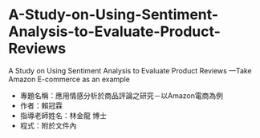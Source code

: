 # A-Study-on-Using-Sentiment-Analysis-to-Evaluate-Product-Reviews
A Study on Using Sentiment Analysis to Evaluate Product Reviews —Take Amazon E-commerce as an example
* 專題名稱：應用情感分析於商品評論之研究－以Amazon電商為例
* 作者：賴冠霖 
* 指導老師姓名：林金龍 博士 
* 程式：附於文件內
